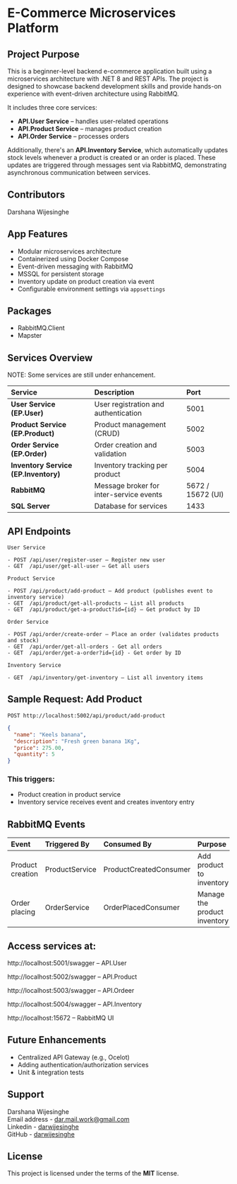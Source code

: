 # E-Commerce Microservices Platform

## Project Purpose
This is a beginner-level backend e-commerce application built using a microservices architecture with .NET 8 and REST APIs.
The project is designed to showcase backend development skills and provide hands-on experience with event-driven architecture using RabbitMQ.

It includes three core services:

- **API.User Service** – handles user-related operations
- **API.Product Service** – manages product creation
- **API.Order Service** – processes orders

Additionally, there's an **API.Inventory Service**, which automatically updates stock levels whenever a product is created or an order is placed. These updates are triggered through messages sent via RabbitMQ, demonstrating asynchronous communication between services.

## Contributors
Darshana Wijesinghe

## App Features
- Modular microservices architecture
- Containerized using Docker Compose
- Event-driven messaging with RabbitMQ
- MSSQL for persistent storage
- Inventory update on product creation via event
- Configurable environment settings via `appsettings`

## Packages
- RabbitMQ.Client
- Mapster

## Services Overview

NOTE: Some services are still under enhancement.

| **Service**                          | **Description**                                | **Port**            |
|:---                                  |:---                                            |:---                 |
| **User Service (EP.User)**           | User registration and authentication           | 5001                |
| **Product Service (EP.Product)**     | Product management (CRUD)                      | 5002                |
| **Order Service (EP.Order)**         | Order creation and validation                  | 5003                |
| **Inventory Service (EP.Inventory)** | Inventory tracking per product                 | 5004                |
| **RabbitMQ**                         | Message broker for inter-service events        | 5672 / 15672 (UI)   |
| **SQL Server**                       | Database for services                          | 1433                |


## API Endpoints
```json5
User Service

- POST /api/user/register-user – Register new user
- GET  /api/user/get-all-user – Get all users

Product Service

- POST /api/product/add-product – Add product (publishes event to inventory service)
- GET  /api/product/get-all-products – List all products
- GET  /api/product/get-a-product?id={id} – Get product by ID

Order Service

- POST /api/order/create-order – Place an order (validates products and stock)
- GET  /api/order/get-all-orders - Get all orders
- GET  /api/order/get-a-order?id={id} - Get order by ID

Inventory Service

- GET  /api/inventory/get-inventory – List all inventory items
```

## Sample Request: Add Product

`POST http://localhost:5002/api/product/add-product`

```json
{
  "name": "Keels banana",
  "description": "Fresh green banana 1Kg",
  "price": 275.00,
  "quantity": 5
}
```
### This triggers:

- Product creation in product service
- Inventory service receives event and creates inventory entry

## RabbitMQ Events

| **Event**           | **Triggered By** | **Consumed By**          | **Purpose**                       |
|:---                 |:---              |:---                      |:---                               |
| Product creation    | ProductService   | ProductCreatedConsumer   | Add product to inventory          |
| Order placing       | OrderService     | OrderPlacedConsumer      | Manage the product inventory      |


## Access services at:

http://localhost:5001/swagger – API.User

http://localhost:5002/swagger – API.Product

http://localhost:5003/swagger – API.Ordeer

http://localhost:5004/swagger – API.Inventory

http://localhost:15672 – RabbitMQ UI

## Future Enhancements
- Centralized API Gateway (e.g., Ocelot)
- Adding authentication/authorization services
- Unit & integration tests

## Support
Darshana Wijesinghe  
Email address - [dar.mail.work@gmail.com](mailto:dar.mail.work@gmail.com)  
Linkedin - [darwijesinghe](https://www.linkedin.com/in/darwijesinghe/)  
GitHub - [darwijesinghe](https://github.com/darwijesinghe)

## License
This project is licensed under the terms of the **MIT** license.